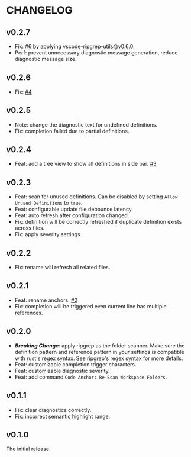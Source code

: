# CHANGELOG

## v0.2.7

- Fix: [#6](https://github.com/DiscreteTom/vscode-anchor/issues/6) by applying vscode-ripgrep-utils@v0.6.0.
- Perf: prevent unnecessary diagnostic message generation, reduce diagnostic message size.

## v0.2.6

- Fix: [#4](https://github.com/DiscreteTom/vscode-anchor/issues/4)

## v0.2.5

- Note: change the diagnostic text for undefined definitions.
- Fix: completion failed due to partial definitions.

## v0.2.4

- Feat: add a tree view to show all definitions in side bar. [#3](https://github.com/DiscreteTom/vscode-anchor/issues/3)

## v0.2.3

- Feat: scan for unused definitions. Can be disabled by setting `Allow Unused Definitions` to `true`.
- Feat: configurable update file debounce latency.
- Feat: auto refresh after configuration changed.
- Fix: definition will be correctly refreshed if duplicate definition exists across files.
- Fix: apply severity settings.

## v0.2.2

- Fix: rename will refresh all related files.

## v0.2.1

- Feat: rename anchors. [#2](https://github.com/DiscreteTom/vscode-anchor/issues/2)
- Fix: completion will be triggered even current line has multiple references.

## v0.2.0

- **_Breaking Change_**: apply ripgrep as the folder scanner. Make sure the definition pattern and reference pattern in your settings is compatible with rust's regex syntax. See [ripgrep's regex syntax](https://docs.rs/regex/latest/regex/index.html#syntax) for more details.
- Feat: customizable completion trigger characters.
- Feat: customizable diagnostic severity.
- Feat: add command `Code Anchor: Re-Scan Workspace Folders`.

## v0.1.1

- Fix: clear diagnostics correctly.
- Fix: incorrect semantic highlight range.

## v0.1.0

The initial release.
